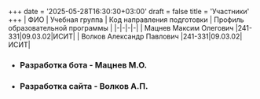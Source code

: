 +++
date = '2025-05-28T16:30:30+03:00'
draft = false
title = 'Участники'
+++
| ФИО | Учебная группа | Код направления подготовки | Профиль образовательной программы |
|-|-|-|-|
| Мацнев Максим Олегович |241-331|09.03.02|ИСИТ|
| Волков Александр Павлович |241-331|09.03.02|ИСИТ|
<!--more-->
* ### Разработка бота - Мацнев М.О.
* ### Разработка сайта - Волков А.П.